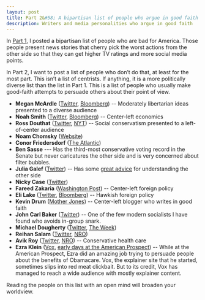 ```yaml
---
layout: post
title: Part 2&#58; A bipartisan list of people who argue in good faith
description: Writers and media personalities who argue in good faith
---
```


In [Part 1](/2017/07/09/part-1-a-bipartisan-list-of-people-who-are-bad-for-america/), I posted a bipartisan list of people who are bad for America. Those people present news stories that cherry pick the worst actions from the other side so that they can get higher TV ratings and more social media points. 

In Part 2, I want to post a list of people who don’t do that, at least for the most part. This isn’t a list of centrists. If anything, it is a more politically diverse list than the list in Part 1. This is a list of people who usually make good-faith attempts to persuade others about their point of view. 

* **Megan McArdle** ([Twitter](https://twitter.com/asymmetricinfo), [Bloomberg](https://www.bloomberg.com/view/contributors/AQjVOcPejrY/megan-mcardle)) -- Moderately libertarian ideas presented to a diverse audience
* **Noah Smith** ([Twitter](https://twitter.com/Noahpinion), [Bloomberg](https://www.bloomberg.com/view/contributors/AR3OYuAmvcU/noah-smith)) -- Center-left economics
* **Ross Douthat** ([Twitter](https://twitter.com/DouthatNYT), [NYT](https://www.nytimes.com/column/ross-douthat)) -- Social conservatism presented to a left-of-center audience
* **Noam Chomsky** ([Website](https://chomsky.info/articles/))
* **Conor Friedersdorf** ([The Atlantic](https://www.theatlantic.com/author/conor-friedersdorf))
* **Ben Sasse** --- Has the third-most conservative voting record in the Senate but never caricatures the other side and is very concerned about filter bubbles. 
* **Julia Galef** ([Twitter](https://twitter.com/juliagalef)) -- Has some [great advice](https://twitter.com/juliagalef/status/850126407963262976) for understanding the other side 
* **Nicky Case** ([Twitter](https://twitter.com/ncasenmare))
* **Fareed Zakaria** ([Washington Post](https://www.washingtonpost.com/people/fareed-zakaria/)) -- Center-left foreign policy
* **Eli Lake** ([Twitter](https://twitter.com/EliLake), [Bloomberg](https://www.bloomberg.com/view/contributors/ASD1bG3hdiI/eli-lake)) -- Hawkish foreign policy
* **Kevin Drum** ([Mother Jones](http://www.motherjones.com/kevin-drum/)) -- Center-left blogger who writes in good faith
* **John Carl Baker** ([Twitter](https://twitter.com/johncarlbaker)) -- One of the few modern socialists I have found who avoids in-group snark.
* **Michael Dougherty** ([Twitter](https://twitter.com/michaelbd), [The Week](http://theweek.com/authors/michael-brendan-dougherty))
* **Reihan Salam** ([Twitter](https://twitter.com/reihan), [NRO](http://www.nationalreview.com/author/reihan-salam))
* **Avik Roy** ([Twitter](https://twitter.com/Avik), [NRO](http://www.nationalreview.com/author/avik-roy)) -- Conservative health care
* **Ezra Klein** ([Vox](https://www.vox.com/authors/ezra-klein), [early days at the American Prospect](http://prospect.org/authors/ezra-klein)) -- While at the American Prospect, Ezra did an amazing job trying to persuade people about the benefits of Obamacare. Vox, the explainer site that he started, sometimes slips into red meat clickbait. But to its credit, Vox has managed to reach a wide audience with mostly explainer content.

Reading the people on this list with an open mind will broaden your worldview.